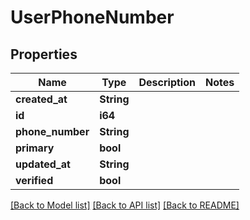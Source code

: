 # UserPhoneNumber

## Properties

Name | Type | Description | Notes
------------ | ------------- | ------------- | -------------
**created_at** | **String** |  | 
**id** | **i64** |  | 
**phone_number** | **String** |  | 
**primary** | **bool** |  | 
**updated_at** | **String** |  | 
**verified** | **bool** |  | 

[[Back to Model list]](../README.md#documentation-for-models) [[Back to API list]](../README.md#documentation-for-api-endpoints) [[Back to README]](../README.md)


